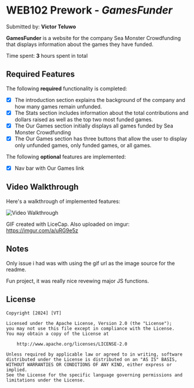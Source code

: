 # WEB102 Prework - *GamesFunder*

Submitted by: **Victor Teluwo**

**GamesFunder** is a website for the company Sea Monster Crowdfunding that displays information about the games they have funded.

Time spent: **3** hours spent in total

## Required Features

The following **required** functionality is completed:

* [x] The introduction section explains the background of the company and how many games remain unfunded.
* [x] The Stats section includes information about the total contributions and dollars raised as well as the top two most funded games.
* [x] The Our Games section initially displays all games funded by Sea Monster Crowdfunding
* [x] The Our Games section has three buttons that allow the user to display only unfunded games, only funded games, or all games.

The following **optional** features are implemented:

* [x] Nav bar with Our Games link

## Video Walkthrough

Here's a walkthrough of implemented features:

<img src='./assets/prework.gif' title='Video Walkthrough' width='' alt='Video Walkthrough' />

<!-- Replace this with whatever GIF tool you used! -->
GIF created with LiceCap. Also uploaded on imgur: https://imgur.com/a/uRG9e5z 
<!-- Recommended tools:
[Kap](https://getkap.co/) for macOS
[ScreenToGif](https://www.screentogif.com/) for Windows
[peek](https://github.com/phw/peek) for Linux. -->

## Notes
Only issue i had was with using the gif url as the image source for the readme.

Fun project, it was really nice revewing major JS functions. 

## License

    Copyright [2024] [VT]

    Licensed under the Apache License, Version 2.0 (the "License");
    you may not use this file except in compliance with the License.
    You may obtain a copy of the License at

        http://www.apache.org/licenses/LICENSE-2.0

    Unless required by applicable law or agreed to in writing, software
    distributed under the License is distributed on an "AS IS" BASIS,
    WITHOUT WARRANTIES OR CONDITIONS OF ANY KIND, either express or implied.
    See the License for the specific language governing permissions and
    limitations under the License.
